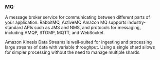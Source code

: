 ### MQ
A message broker service for communicating between different parts of your application. RabbitMQ, ActiveMQ
Amazon MQ supports industry-standard APIs such as JMS and NMS, and protocols for messaging, including AMQP, STOMP, MQTT, and WebSocket.


Amazon Kinesis Data Streams is well-suited for ingesting and processing large streams of data with variable throughput. Using a single shard allows for simpler processing without the need to manage multiple shards.